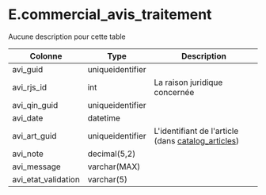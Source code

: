 # E.commercial_avis_traitement

Aucune description pour cette table

Colonne|Type|Description
---|---|---
avi_guid|uniqueidentifier|
avi_rjs_id|int|La raison juridique concernée 
avi_qin_guid|uniqueidentifier|
avi_date|datetime|
avi_art_guid|uniqueidentifier|L'identifiant de l'article (dans [catalog_articles](generated_catalog_articles.md)) 
avi_note|decimal(5,2)|
avi_message|varchar(MAX)|
avi_etat_validation|varchar(5)|
